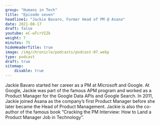 ```yaml
---
group: "Humans in Tech"
title: "Episode seven"
headline1: "Jackie Bavaro, Former Head of PM @ Asana"
date: 2021-08-17
draft: false
youtube: eC-wTcrVIZk
weight: 7
minutes: 75
hideHeaderTitle: true
image: /img/chronicle/podcasts/podcast-07.webp
type: podcast
draft: true
sitemap:
    disable: true
---
```


Jackie Bavaro started her career as a PM at Microsoft and Google. At Google, Jackie was part of the famous APM program and worked as a Product Manager for the Google Data APIs and Google Search. In 2011, Jackie joined Asana as the company’s first Product Manager before she later became the Head of Product Management. Jackie is also the co-author of the famous book “Cracking the PM Interview: How to Land a Product Manager Job in Technology”.
